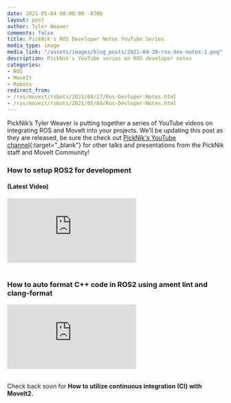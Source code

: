 ```yaml
---
date: 2021-05-04 00:00:00 -0700
layout: post
author: Tyler Weaver
comments: false
title: PickNik's ROS Developer Notes YouTube Series
media_type: image
media_link: "/assets/images/blog_posts/2021-04-28-ros-dev-notes-1.png"
description: PickNik's YouTube series on ROS developer notes
categories:
- ROS
- MoveIt
- Robots
redirect_from:
- /ros/moveit/robots/2021/04/27/Ros-Devloper-Notes.html
- /ros/moveit/robots/2021/05/04/Ros-Devloper-Notes.html
---
```


PickNik’s Tyler Weaver is putting together a series of YouTube videos on integrating ROS and MoveIt into your projects. We’ll be updating this post as they are released, be sure the check out  [PickNik's YouTube channel](https://www.youtube.com/channel/UCF7Yy57ZE2WNYeeXKEu8JQA){:target="_blank"} for other talks and presentations from the PickNik staff and MoveIt Community!


### How to setup ROS2 for development ###
#### (Latest Video) ####
<div class="iframe-container">
<div class="text-center">
<iframe src="https://www.youtube-nocookie.com/embed/XkZ-xXV-8Uc" title="YouTube video player" frameborder="0" allow="accelerometer; autoplay; clipboard-write; encrypted-media; gyroscope; picture-in-picture" allowfullscreen></iframe>
</div>
</div>
<br>

### How to auto format C++ code in ROS2 using ament lint and clang-format ###

<div class="iframe-container">
<div class="text-center">
<iframe src="https://www.youtube-nocookie.com/embed/2gIyu09UEC8" title="YouTube video player" frameborder="0" allow="accelerometer; autoplay; clipboard-write; encrypted-media; gyroscope; picture-in-picture" allowfullscreen></iframe>
</div>
</div>

<br>

Check back soon for **How to utilize continuous integration (CI) with MoveIt2.**
